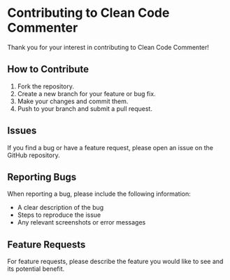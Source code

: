 # Contributing to Clean Code Commenter

Thank you for your interest in contributing to Clean Code Commenter!

## How to Contribute
1. Fork the repository.
2. Create a new branch for your feature or bug fix.
3. Make your changes and commit them.
4. Push to your branch and submit a pull request.

## Issues
If you find a bug or have a feature request, please open an issue on the GitHub repository.

## Reporting Bugs
When reporting a bug, please include the following information:
- A clear description of the bug
- Steps to reproduce the issue
- Any relevant screenshots or error messages

## Feature Requests
For feature requests, please describe the feature you would like to see and its potential benefit.